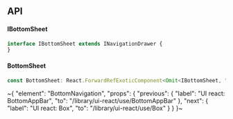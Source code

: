

## API

#### IBottomSheet

```ts
interface IBottomSheet extends INavigationDrawer {
}
```

#### BottomSheet

```ts
const BottomSheet: React.ForwardRefExoticComponent<Omit<IBottomSheet, "ref"> & React.RefAttributes<unknown>>;
```


~{
  "element": "BottomNavigation",
  "props": {
    "previous": {
      "label": "UI react: BottomAppBar",
      "to": "/library/ui-react/use/BottomAppBar"
    },
    "next": {
      "label": "UI react: Box",
      "to": "/library/ui-react/use/Box"
    }
  }
}~
